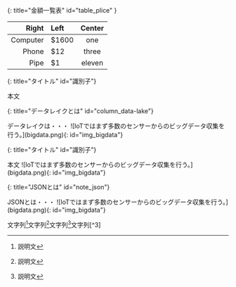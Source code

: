 {: title="金額一覧表" id="table_plice" }

|Right     | Left   | Center|
|---------:| :----- |:-----:|
|Computer  |  $1600 | one   |
|Phone     |    $12 | three |
|Pipe      |     $1 | eleven|

{: title="タイトル" id="識別子"}
<div class="column">
本文
</div>

{: title="データレイクとは" id="column_data-lake"}
<div class="column">
データレイクは・・・
![IoTではまず多数のセンサーからのビッグデータ収集を行う。](bigdata.png){: id="img_bigdata"}
</div>

{: title="タイトル" id="識別子"}
<div class="note">
本文
![IoTではまず多数のセンサーからのビッグデータ収集を行う。](bigdata.png){: id="img_bigdata"}
</div>

{: title="JSONとは" id="note_json"}
<div class="note">
JSONとは・・・
![IoTではまず多数のセンサーからのビッグデータ収集を行う。](bigdata.png){: id="img_bigdata"}
</div>

文字列[^1]文字列[^2]文字列[^1]文字列[^3]

[^1]: 説明文
[^2]: 説明文

